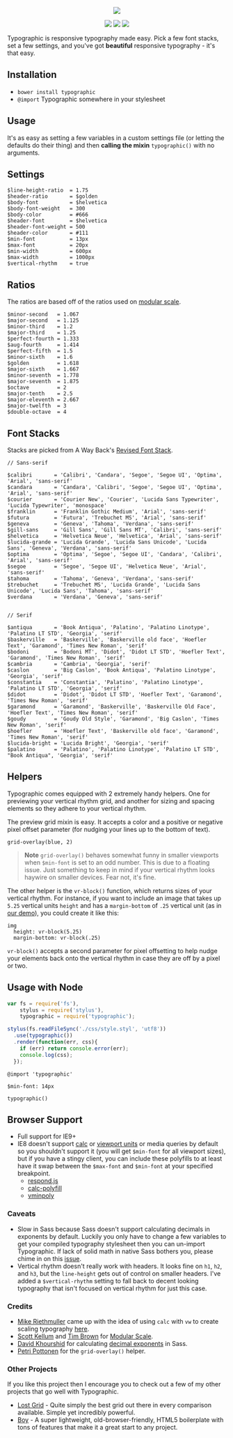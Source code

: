<p align="center">
  <img src="http://corysimmons.github.io/typographic/typographic-logo.svg">
</p>

<p align="center">
  <img src="https://img.shields.io/npm/v/typographic.svg">
  <img src="https://img.shields.io/bower/v/typographic.svg">
  <img src="http://img.shields.io/npm/dm/typographic.svg">
</p>

Typographic is responsive typography made easy. Pick a few font stacks, set a few settings, and you've got **beautiful** responsive typography - it's that easy.


## Installation
- `bower install typographic`
- `@import` Typographic somewhere in your stylesheet


## Usage
It's as easy as setting a few variables in a custom settings file (or letting the defaults do their thing) and then **calling the mixin** `typographic()` with no arguments.


## Settings
```stylus
$line-height-ratio  = 1.75
$header-ratio       = $golden
$body-font          = $helvetica
$body-font-weight   = 300
$body-color         = #666
$header-font        = $helvetica
$header-font-weight = 500
$header-color       = #111
$min-font           = 13px
$max-font           = 20px
$min-width          = 600px
$max-width          = 1000px
$vertical-rhythm    = true
```


## Ratios
The ratios are based off of the ratios used on [modular scale](http://www.modularscale.com/).

```stylus
$minor-second   = 1.067
$major-second   = 1.125
$minor-third    = 1.2
$major-third    = 1.25
$perfect-fourth = 1.333
$aug-fourth     = 1.414
$perfect-fifth  = 1.5
$minor-sixth    = 1.6
$golden         = 1.618
$major-sixth    = 1.667
$minor-seventh  = 1.778
$major-seventh  = 1.875
$octave         = 2
$major-tenth    = 2.5
$major-eleventh = 2.667
$major-twelfth  = 3
$double-octave  = 4
```


## Font Stacks
Stacks are picked from A Way Back's [Revised Font Stack](http://www.awayback.com/revised-font-stack/).

```stylus
// Sans-serif

$calibri       = 'Calibri', 'Candara', 'Segoe', 'Segoe UI', 'Optima', 'Arial', 'sans-serif'
$candara       = 'Candara', 'Calibri', 'Segoe', 'Segoe UI', 'Optima', 'Arial', 'sans-serif'
$courier       = 'Courier New', 'Courier', 'Lucida Sans Typewriter', 'Lucida Typewriter', 'monospace'
$franklin      = 'Franklin Gothic Medium', 'Arial', 'sans-serif'
$futura        = 'Futura', 'Trebuchet MS', 'Arial', 'sans-serif'
$geneva        = 'Geneva', 'Tahoma', 'Verdana', 'sans-serif'
$gill-sans     = 'Gill Sans', 'Gill Sans MT', 'Calibri', 'sans-serif'
$helvetica     = 'Helvetica Neue', 'Helvetica', 'Arial', 'sans-serif'
$lucida-grande = 'Lucida Grande', 'Lucida Sans Unicode', 'Lucida Sans', 'Geneva', 'Verdana', 'sans-serif'
$optima        = 'Optima', 'Segoe', 'Segoe UI', 'Candara', 'Calibri', 'Arial', 'sans-serif'
$segoe         = 'Segoe', 'Segoe UI', 'Helvetica Neue', 'Arial', 'sans-serif'
$tahoma        = 'Tahoma', 'Geneva', 'Verdana', 'sans-serif'
$trebuchet     = 'Trebuchet MS', 'Lucida Grande', 'Lucida Sans Unicode', 'Lucida Sans', 'Tahoma', 'sans-serif'
$verdana       = 'Verdana', 'Geneva', 'sans-serif'


// Serif

$antiqua       = 'Book Antiqua', 'Palatino', 'Palatino Linotype', 'Palatino LT STD', 'Georgia', 'serif'
$baskerville   = 'Baskerville', 'Baskerville old face', 'Hoefler Text', 'Garamond', 'Times New Roman', 'serif'
$bodoni        = 'Bodoni MT', 'Didot', 'Didot LT STD', 'Hoefler Text', 'Garamond', 'Times New Roman', 'serif'
$cambria       = 'Cambria', 'Georgia', 'serif'
$caslon        = 'Big Caslon', 'Book Antiqua', 'Palatino Linotype', 'Georgia', 'serif'
$constantia    = 'Constantia', 'Palatino', 'Palatino Linotype', 'Palatino LT STD', 'Georgia', 'serif'
$didot         = 'Didot', 'Didot LT STD', 'Hoefler Text', 'Garamond', 'Times New Roman', 'serif'
$garamond      = 'Garamond', 'Baskerville', 'Baskerville Old Face', 'Hoefler Text', 'Times New Roman', 'serif'
$goudy         = 'Goudy Old Style', 'Garamond', 'Big Caslon', 'Times New Roman', 'serif'
$hoefler       = 'Hoefler Text', 'Baskerville old face', 'Garamond', 'Times New Roman', 'serif'
$lucida-bright = 'Lucida Bright', 'Georgia', 'serif'
$palatino      = 'Palatino', 'Palatino Linotype', 'Palatino LT STD', "Book Antiqua", 'Georgia', 'serif'
```


## Helpers
Typographic comes equipped with 2 extremely handy helpers. One for previewing your vertical rhythm grid, and another for sizing and spacing elements so they adhere to your vertical rhythm.

The preview grid mixin is easy. It accepts a color and a positive or negative pixel offset parameter (for nudging your lines up to the bottom of text).

```stylus
grid-overlay(blue, 2)
```

> **Note** `grid-overlay()` behaves somewhat funny in smaller viewports when `$min-font` is set to an odd number. This is due to a floating issue. Just something to keep in mind if your vertical rhythm looks haywire on smaller devices. Fear not, it's fine.

The other helper is the `vr-block()` function, which returns sizes of your vertical rhythm. For instance, if you want to include an image that takes up `5.25` vertical units `height` and has a `margin-bottom` of `.25` vertical unit (as in [our demo](http://corysimmons.github.io/typographic/)), you could create it like this:

```stylus
img
  height: vr-block(5.25)
  margin-bottom: vr-block(.25)
```

`vr-block()` accepts a second parameter for pixel offsetting to help nudge your elements back onto the vertical rhythm in case they are off by a pixel or two.


## Usage with Node
```javascript
var fs = require('fs'),
    stylus = require('stylus'),
    typographic = require('typographic');

stylus(fs.readFileSync('./css/style.styl', 'utf8'))
  .use(typographic())
  .render(function(err, css){
    if (err) return console.error(err);
    console.log(css);
  });
```

```stylus
@import 'typographic'

$min-font: 14px

typographic()
```


## Browser Support
- Full support for IE9+
- IE8 doesn't support [calc](http://caniuse.com/#feat=calc) or [viewport units](http://caniuse.com/#feat=viewport-units) or media queries by default so you shouldn't support it (you will get `$min-font` for all viewport sizes), but if you have a stingy client, you can include these polyfills to at least have it swap between the `$max-font` and `$min-font` at your specified breakpoint.
  - [respond.js](https://github.com/scottjehl/Respond)
  - [calc-polyfill](https://github.com/closingtag/calc-polyfill)
  - [vminpoly](https://github.com/saabi/vminpoly)


### Caveats
- Slow in Sass because Sass doesn't support calculating decimals in exponents by default. Luckily you only have to change a few variables to get your compiled typography stylesheet then you can un-import Typographic. If lack of solid math in native Sass bothers you, please chime in on this [issue](https://github.com/sass/sass/issues/684).
- Vertical rhythm doesn't really work with headers. It looks fine on `h1`, `h2`, and `h3`, but the `line-height` gets out of control on smaller headers. I've added a `$vertical-rhythm` setting to fall back to decent looking typography that isn't focused on vertical rhythm for just this case.


### Credits
- [Mike Riethmuller](http://twitter.com/MikeRiethmuller) came up with the idea of using `calc` with `vw` to create scaling typography [here](http://madebymike.com.au/writing/precise-control-responsive-typography/).
- [Scott Kellum](https://twitter.com/scottkellum) and [Tim Brown](https://twitter.com/timbrown) for [Modular Scale](http://www.modularscale.com/).
- [David Khourshid](https://twitter.com/davidkpiano) for calculating [decimal exponents](https://gist.github.com/davidkpiano/ad6e6771df050ff3727f) in Sass.
- [Petri Pottonen](https://twitter.com/petripottonen) for the `grid-overlay()` helper.


### Other Projects
If you like this project then I encourage you to check out a few of my other projects that go well with Typographic.

- [Lost Grid](https://github.com/corysimmons/lost) - Quite simply the best grid out there in every comparison available. Simple yet incredibly powerful.
- [Boy](https://github.com/corysimmons/boy) - A super lightweight, old-browser-friendly, HTML5 boilerplate with tons of features that make it a great start to any project.

